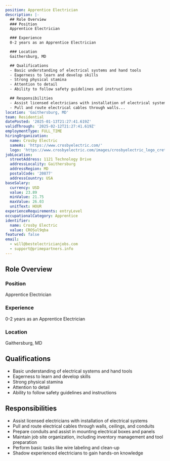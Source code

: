 ```yaml
---
position: Apprentice Electrician
description: |-
  ## Role Overview
  ### Position
  Apprentice Electrician

  ### Experience
  0-2 years as an Apprentice Electrician

  ### Location
  Gaithersburg, MD

  ## Qualifications
  - Basic understanding of electrical systems and hand tools
  - Eagerness to learn and develop skills
  - Strong physical stamina
  - Attention to detail
  - Ability to follow safety guidelines and instructions

  ## Responsibilities
  - Assist licensed electricians with installation of electrical systems
  - Pull and route electrical cables through walls...
location: 'Gaithersburg, MD'
team: Residential
datePosted: '2025-01-13T21:27:41.619Z'
validThrough: '2025-02-12T21:27:41.619Z'
employmentType: FULL_TIME
hiringOrganization:
  name: Crosby Electric
  sameAs: 'https://www.crosbyelectric.com/'
  logo: 'https://www.crosbyelectric.com/images/crosbyelectric_logo_crete.png'
jobLocation:
  streetAddress: 1121 Technology Drive
  addressLocality: Gaithersburg
  addressRegion: MD
  postalCode: '20877'
  addressCountry: USA
baseSalary:
  currency: USD
  value: 23.89
  minValue: 21.75
  maxValue: 26.03
  unitText: HOUR
experienceRequirements: entryLevel
occupationalCategory: Apprentice
identifier:
  name: Crosby Electric
  value: CROSul9qba
featured: false
email:
  - will@bestelectricianjobs.com
  - support@primepartners.info
---
```




## Role Overview
### Position
Apprentice Electrician

### Experience
0-2 years as an Apprentice Electrician

### Location
Gaithersburg, MD

## Qualifications
- Basic understanding of electrical systems and hand tools
- Eagerness to learn and develop skills
- Strong physical stamina
- Attention to detail
- Ability to follow safety guidelines and instructions

## Responsibilities
- Assist licensed electricians with installation of electrical systems
- Pull and route electrical cables through walls, ceilings, and conduits
- Prepare conduits and assist in mounting electrical boxes and panels
- Maintain job site organization, including inventory management and tool preparation
- Perform basic tasks like wire labeling and clean-up
- Shadow experienced electricians to gain hands-on knowledge